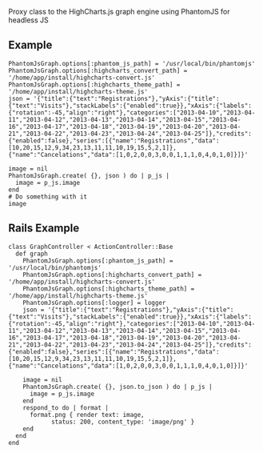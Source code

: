 
Proxy class to the HighCharts.js graph engine using PhantomJS for headless JS

## Example

    PhantomJsGraph.options[:phantom_js_path] = '/usr/local/bin/phantomjs'
    PhantomJsGraph.options[:highcharts_convert_path] = '/home/app/install/highcharts-convert.js'
    PhantomJsGraph.options[:highcharts_theme_path] = '/home/app/install/highcharts-theme.js'
    json = '{"title":{"text":"Registrations"},"yAxis":{"title":{"text":"Visits"},"stackLabels":{"enabled":true}},"xAxis":{"labels":{"rotation":-45,"align":"right"},"categories":["2013-04-10","2013-04-11","2013-04-12","2013-04-13","2013-04-14","2013-04-15","2013-04-16","2013-04-17","2013-04-18","2013-04-19","2013-04-20","2013-04-21","2013-04-22","2013-04-23","2013-04-24","2013-04-25"]},"credits":{"enabled":false},"series":[{"name":"Registrations","data":[10,20,15,12,9,34,23,13,11,11,10,19,15,5,2,1]},{"name":"Cancelations","data":[1,0,2,0,0,3,0,0,1,1,1,0,4,0,1,0]}]}'

    image = nil
    PhantomJsGraph.create( {}, json ) do | p_js |
      image = p_js.image
    end
    # Do something with it
    image


## Rails Example

    class GraphController < ActionController::Base
      def graph
        PhantomJsGraph.options[:phantom_js_path] = '/usr/local/bin/phantomjs'
        PhantomJsGraph.options[:highcharts_convert_path] = '/home/app/install/highcharts-convert.js'
        PhantomJsGraph.options[:highcharts_theme_path] = '/home/app/install/highcharts-theme.js'
        PhantomJsGraph.options[:logger] = logger
        json = '{"title":{"text":"Registrations"},"yAxis":{"title":{"text":"Visits"},"stackLabels":{"enabled":true}},"xAxis":{"labels":{"rotation":-45,"align":"right"},"categories":["2013-04-10","2013-04-11","2013-04-12","2013-04-13","2013-04-14","2013-04-15","2013-04-16","2013-04-17","2013-04-18","2013-04-19","2013-04-20","2013-04-21","2013-04-22","2013-04-23","2013-04-24","2013-04-25"]},"credits":{"enabled":false},"series":[{"name":"Registrations","data":[10,20,15,12,9,34,23,13,11,11,10,19,15,5,2,1]},{"name":"Cancelations","data":[1,0,2,0,0,3,0,0,1,1,1,0,4,0,1,0]}]}'

        image = nil
        PhantomJsGraph.create( {}, json.to_json ) do | p_js |
          image = p_js.image
        end
        respond_to do | format |
          format.png { render text: image,
                status: 200, content_type: 'image/png' }
        end
      end
    end
